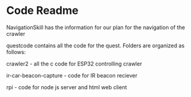 # Code Readme

NavigationSkill has the information for our plan for the navigation of the crawler

questcode contains all the code for the quest. Folders are organized as follows:

crawler2 - all the c code for ESP32 controlling crawler

ir-car-beacon-capture - code for IR beacon reciever

rpi - code for node js server and html web client
